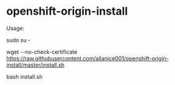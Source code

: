 # openshift-origin-install

Usage:

sudo su -

wget --no-check-certificate https://raw.githubusercontent.com/allanice001/openshift-origin-install/master/install.sh

bash install.sh
